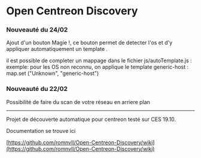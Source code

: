 # Open Centreon Discovery


### Nouveauté du 24/02 ###
Ajout d'un bouton Magie !, ce bouton permet de detecter l'os et d'y appliquer automatiquement un template .

il est possible de completer un mappage dans le fichier js/autoTemplate.js :
exemple: pour les OS non reconnu, on applique le template generic-host :
 map.set ("Unknown", "generic-host")

### Nouveauté du 22/02 ###

Possibilité de faire du scan de votre réseau en arriere plan
___
Projet de découverte automatique pour centreon testé sur CES 19.10.

Documentation se trouve ici

[https://github.com/romnvll/Open-Centreon-Discovery/wiki](https://github.com/romnvll/Open-Centreon-Discovery/wiki)
